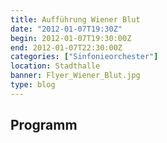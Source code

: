 ```yaml
---
title: Aufführung Wiener Blut
date: "2012-01-07T19:30Z"
begin: 2012-01-07T19:30:00Z
end: 2012-01-07T22:30:00Z
categories: ["Sinfonieorchester"]
location: Stadthalle
banner: Flyer_Wiener_Blut.jpg
type: blog
---
```

## Programm

